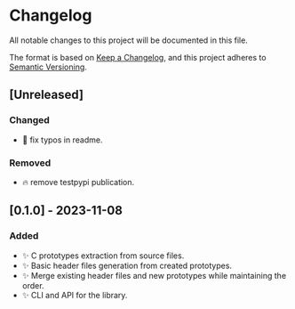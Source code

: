 # Changelog

All notable changes to this project will be documented in this file.

The format is based on [Keep a Changelog](https://keepachangelog.com/en/1.1.0/),
and this project adheres to [Semantic Versioning](https://semver.org/spec/v2.0.0.html).


## [Unreleased]

### Changed

- :memo: fix typos in readme.

### Removed

- :fire: remove testpypi publication.

## [0.1.0] - 2023-11-08

### Added

- :sparkles: C prototypes extraction from source files.
- :sparkles: Basic header files generation from created prototypes.
- :sparkles: Merge existing header files and new prototypes while maintaining the order.
- :sparkles: CLI and API for the library.
